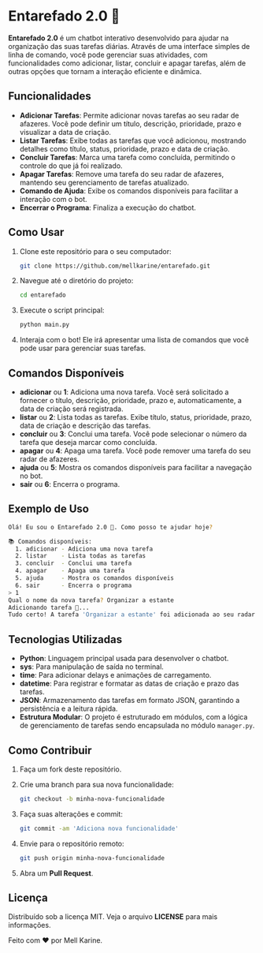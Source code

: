 # Entarefado 2.0 🤖

**Entarefado 2.0** é um chatbot interativo desenvolvido para ajudar na organização das suas tarefas diárias. Através de uma interface simples de linha de comando, você pode gerenciar suas atividades, com funcionalidades como adicionar, listar, concluir e apagar tarefas, além de outras opções que tornam a interação eficiente e dinâmica.

## Funcionalidades

- **Adicionar Tarefas**: Permite adicionar novas tarefas ao seu radar de afazeres. Você pode definir um título, descrição, prioridade, prazo e visualizar a data de criação.
- **Listar Tarefas**: Exibe todas as tarefas que você adicionou, mostrando detalhes como título, status, prioridade, prazo e data de criação.
- **Concluir Tarefas**: Marca uma tarefa como concluída, permitindo o controle do que já foi realizado.
- **Apagar Tarefas**: Remove uma tarefa do seu radar de afazeres, mantendo seu gerenciamento de tarefas atualizado.
- **Comando de Ajuda**: Exibe os comandos disponíveis para facilitar a interação com o bot.
- **Encerrar o Programa**: Finaliza a execução do chatbot.

## Como Usar

1. Clone este repositório para o seu computador:

   ```bash
   git clone https://github.com/mellkarine/entarefado.git
   ```

2. Navegue até o diretório do projeto:

   ```bash
   cd entarefado
   ```

3. Execute o script principal:

   ```bash
   python main.py
   ```

4. Interaja com o bot! Ele irá apresentar uma lista de comandos que você pode usar para gerenciar suas tarefas.

## Comandos Disponíveis

- **adicionar** ou **1**: Adiciona uma nova tarefa. Você será solicitado a fornecer o título, descrição, prioridade, prazo e, automaticamente, a data de criação será registrada.
- **listar** ou **2**: Lista todas as tarefas. Exibe título, status, prioridade, prazo, data de criação e descrição das tarefas.
- **concluir** ou **3**: Conclui uma tarefa. Você pode selecionar o número da tarefa que deseja marcar como concluída.
- **apagar** ou **4**: Apaga uma tarefa. Você pode remover uma tarefa do seu radar de afazeres.
- **ajuda** ou **5**: Mostra os comandos disponíveis para facilitar a navegação no bot.
- **sair** ou **6**: Encerra o programa.

## Exemplo de Uso

```bash
Olá! Eu sou o Entarefado 2.0 🤖. Como posso te ajudar hoje?

📚 Comandos disponíveis:
  1. adicionar - Adiciona uma nova tarefa
  2. listar    - Lista todas as tarefas
  3. concluir  - Conclui uma tarefa
  4. apagar    - Apaga uma tarefa
  5. ajuda     - Mostra os comandos disponíveis
  6. sair      - Encerra o programa
> 1
Qual o nome da nova tarefa? Organizar a estante
Adicionando tarefa 🤖...
Tudo certo! A tarefa 'Organizar a estante' foi adicionada ao seu radar de afazeres! 🚀
```

## Tecnologias Utilizadas

- **Python**: Linguagem principal usada para desenvolver o chatbot.
- **sys**: Para manipulação de saída no terminal.
- **time**: Para adicionar delays e animações de carregamento.
- **datetime**: Para registrar e formatar as datas de criação e prazo das tarefas.
- **JSON**: Armazenamento das tarefas em formato JSON, garantindo a persistência e a leitura rápida.
- **Estrutura Modular**: O projeto é estruturado em módulos, com a lógica de gerenciamento de tarefas sendo encapsulada no módulo `manager.py`.

## Como Contribuir

1. Faça um fork deste repositório.
2. Crie uma branch para sua nova funcionalidade:

   ```bash
   git checkout -b minha-nova-funcionalidade
   ```

3. Faça suas alterações e commit:

   ```bash
   git commit -am 'Adiciona nova funcionalidade'
   ```

4. Envie para o repositório remoto:

   ```bash
   git push origin minha-nova-funcionalidade
   ```

5. Abra um **Pull Request**.

## Licença

Distribuído sob a licença MIT. Veja o arquivo **LICENSE** para mais informações.

Feito com ❤️ por Mell Karine.
